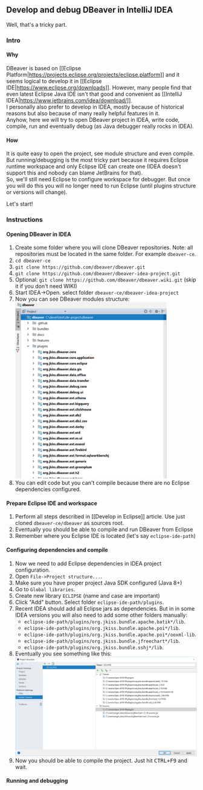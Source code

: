## Develop and debug DBeaver in IntelliJ IDEA

Well, that's a tricky part.  

### Intro

#### Why

DBeaver is based on [[Eclipse Platform|https://projects.eclipse.org/projects/eclipse.platform]] and it seems logical to develop it in [[Eclipse IDE|https://www.eclipse.org/downloads]]. 
However, many people find that even latest Eclipse Java IDE isn't that good and convenient as [[IntelliJ IDEA|https://www.jetbrains.com/idea/download/]].  
I personally also prefer to develop in IDEA, mostly because of historical reasons but also because of many really helpful features in it.  
Anyhow, here we will try to open DBeaver project in IDEA, write code, compile, run and eventually debug (as Java debugger really rocks in IDEA).

#### How

It is quite easy to open the project, see module structure and even compile.  
But running/debugging is the most tricky part because it requires Eclipse runtime workspace and only Eclipse IDE can create one (IDEA doesn't support this and nobody can blame JetBrains for that).  
So, we'll still need Eclipse to configure workspace for debugger. But once you will do this you will no longer need to run Eclipse (until plugins structure or versions will change).  

Let's start!

### Instructions

#### Opening DBeaver in IDEA

1. Create some folder where you will clone DBeaver repositories. Note: all repositories must be located in the same folder. For example `dbeaver-ce`.
1. `cd dbeaver-ce`
1. `git clone https://github.com/dbeaver/dbeaver.git`
1. `git clone https://github.com/dbeaver/dbeaver-idea-project.git`
1. Optional: `git clone https://github.com/dbeaver/dbeaver.wiki.git` (skip it if you don't need WIKI)
1. Start IDEA->Open. select folder `dbeaver-ce/dbeaver-idea-project`
1. Now you can see DBeaver modules structure: <img src="images/development/idea/project-structure.png" width="400"/>
1. You can edit code but you can't compile because there are no Eclipse dependencies configured.

#### Prepare Eclipse IDE and workspace

1. Perform all steps described in [[Develop in Eclipse]] article. Use just cloned `dbeaver-ce/dbeaver` as sources root.
1. Eventually you should be able to compile and run DBeaver from Eclipse
1. Remember where you Eclipse IDE is located (let's say `eclipse-ide-path`)

#### Configuring dependencies and compile

1. Now we need to add Eclipse dependencies in IDEA project configuration.
1. Open `File->Project structure...`.
1. Make sure you have proper project Java SDK configured (Java 8+)
1. Go to `Global libraries`.
1. Create new library `ECLIPSE` (name and case are important)
1. Click "Add" button. Select folder `eclipse-ide-path/plugins`.
1. Recent IDEA should add all Eclipse jars as dependencies. But in in some IDEA versions you will also need to add some other folders manually:  
   - `eclipse-ide-path/plugins/org.jkiss.bundle.apache.batik*/lib`. 
   - `eclipse-ide-path/plugins/org.jkiss.bundle.apache.poi*/lib`. 
   - `eclipse-ide-path/plugins/org.jkiss.bundle.apache.poi*/ooxml-lib`. 
   - `eclipse-ide-path/plugins/org.jkiss.bundle.jfreechart*/lib`. 
   - `eclipse-ide-path/plugins/org.jkiss.bundle.sshj*/lib`. 
1. Eventually you see something like this: ![](images/development/idea/global-libraries.png)
1. Now you should be able to compile the project. Just hit <kbd>CTRL+F9</kbd> and wait.

#### Running and debugging
